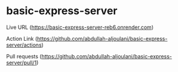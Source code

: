# basic-express-server

Live URL (https://basic-express-server-reb6.onrender.com)

Action Link (https://github.com/abdullah-aljoulani/basic-express-server/actions)

Pull requests (https://github.com/abdullah-aljoulani/basic-express-server/pull/1)